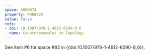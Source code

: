```yaml
---
space: S000074
property: P000023
value: false
refs:
- doi: 10.1007/978-1-4612-6290-9_6
  name: Counterexamples in Topology
---
```


See item #6 for space #82 in {{doi:10.1007/978-1-4612-6290-9_6}}.
